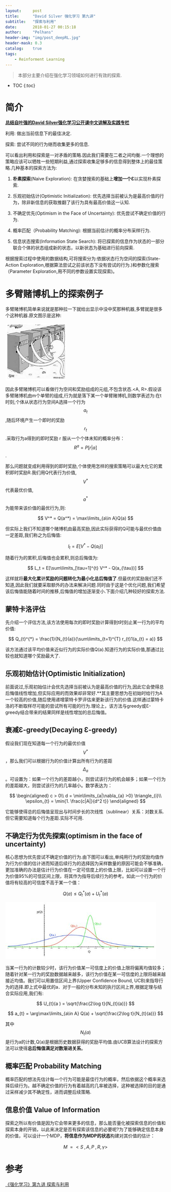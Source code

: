 ```yaml
---
layout:     post
title:      "David Silver 强化学习 第九讲" 
subtitle:   "探索与利用"
date:       2018-01-27 00:15:18
author:     "Pelhans"
header-img: "img/post_deepRL.jpg"
header-mask: 0.3 
catalog:    true
tags:
    - Reinforment Learning
---
```



> 本部分主要介绍在强化学习领域如何进行有效的探索.

* TOC
{:toc}

# 简介
[**总结自叶强的David Silver强化学习公开课中文讲解及实践专栏**](https://zhuanlan.zhihu.com/reinforce)

利用: 做出当前信息下的最佳决定.

探索: 尝试不同的行为继而收集更多的信息.

可以看出利用和探索是一对矛盾的策略.因此我们需要在二者之间均衡.一个理想的策略应该可以牺牲一些短期利益,通过探索收集足够多的信息得到整体上的最佳策略.几种基本的探索方法为:  

1. **朴素探索**(Naive Exploration): 在贪婪搜索的基础上**增加一个Ɛ**以实现朴素探索.

2. 乐观初始估计(Optimistic Initialization): 优先选择当前被认为是最高价值的行为，除非新信息的获取推翻了该行为具有最高价值这一认知.

3. 不确定优先(Optimism in the Face of Uncertainty): 优先尝试不确定价值的行为.

4. 概率匹配（Probability Matching): 根据当前估计的概率分布采样行为.

5. 信息状态搜索(Information State Search): 将已探索的信息作为状态的一部分联合个体的状态组成新的状态，以新状态为基础进行前向探索.

根据搜索过程中使用的数据结构,可将搜索分为:依据状态行为空间的探索(State-Action Exploration,根据算法尝试之前该状态下没有尝试的行为.)和参数化搜索（Parameter Exploration,用不同的参数设置实现探索)。

# 多臂赌博机上的探索例子

多臂赌博机简单来说就是那种拉一下就给出显示中没中奖那种机器,多臂就是很多个这种机器.原文图示是这种:

![](/img/in-post/deepRL_ch9/deepRL_ch9_1.jpg)

因此多臂赌博机可以看做行为空间和奖励组成的元组,不包含状态.<A, R>.假设该多臂赌博机由m个单臂的组成,行为就是落下某一个单臂赌博机,则数学表述为:在t时刻,个体从状态行为空间A选择一个行为$$a_{t}$$,随后环境产生一个即时的奖励$$r_{t}$$.采取行为a得到的即时奖励 r 服从一个个体未知的概率分布：
$$R^{a} = P[r|a] $$.

那么问题就变成利用得到的即时奖励,个体使用怎样的搜索策略可以最大化它的累积即时奖励R.我们用Q代表行为价值,$$V^*$$代表最优价值,$$a^*$$为能带来该价值的最优行为,则:

$$ V^* = Q(a^*) = \max\limits_{a\in A}Q(a) $$

但实际上我们不知道哪个赌博机由最高奖励,因此实际获得的Q可能与最优价值由一定差距,我们称之为后悔值:

$$ l_{t} = E[V^* - Q(a_t)] $$

随着行为的累积,后悔值也会累积,则总后悔值为:

$$ L_t = E[\sum\limits_[\tau=1]^{t} V^* - Q(a_{\tau})] $$

这样就将**最大化累计奖励的问题转化为最小化总后悔值了**.但最优的奖励我们还不知道,因此我们就要采取额外的办法来解决问题.同时由于这是个优化问题,我们希望该后悔值能随着时间的推移,后悔值的增加逐渐变小.下面介绍几种较好的探索方法.

## 蒙特卡洛评估

先介绍一个评估方法,该方法使用每次的即时奖励计算得到t时刻止某一行为的平均价值:

$$ Q_{t}^{*} = \frac{1}{N_{t}(a)}{\sum\limits_{t=1}^{T} r_{t}1(a_{t} = a)} $$

该方法通过该平均价值来近似行为的实际价值Q(a).知道行为的实际价值,那通过比较也就知道哪个奖励最大了.

## 乐观初始估计(Optimistic Initialization) 

前面说过,乐观初始估计会优先选择当前被认为是最高价值的行为,因此它会使得总后悔值线性增加,但实际应用的而效果却非常好.**其主要思想为在初始时给行为A一个较高的价值,随后使用递增蒙特卡罗评估来更新该行为的价值.这样通过蒙特卡洛的不断取样尽可能的尝试所有可能的行为.理论上，该方法与greedy或Ɛ-greedy结合带来的结果同样是线性增加的总后悔值。

## 衰减Ɛ-greedy(Decaying Ɛ-greedy)

假设我们现在知道每一个行为的最优价值$$ V^*$$ ，那么我们可以根据行为的价值计算出所有行为的差距$$ \Delta _a$$ 。可设置为：如果一个行为的差距越小，则尝试该行为的机会越多；如果一个行为的差距越大，则尝试该行为的几率越小。数学表达为：

$$
\begin{aligned}
c > 0\\
d = \min\limits_{a|\nabla_{a} >0} \triangle_{i}\\
\epsilon_{t} = \min{1. \frac{c|A|}{d^2 t}}
\end{aligned}
$$

它能够使得总的后悔值呈现出与时间步长的次线性（sublinear）关系：对数关系.但它需要知道每个行为差距.实际不可用.

## 不确定行为优先探索(optimism in the face of uncertainty)

核心思想为优先尝试不确定价值的行为.由下图可以看出,单纯用行为的奖励均值作为行为价值的估计进而知道后续行为的选择因为采样数量的原因可能会不够准确，更加准确的办法是估计行为价值在一定可信度上的价值上限，比如可以设置一个行为价值95%的可信区间上限，将其作为指导后续行为的参考。如此一个行为的价值将有较高的可信度不高于某一个值：

$$ Q(a) \le Q^{*}_{t}(a) + U^{*}_{t}(a) $$

![](/img/in-post/deepRL_ch9/deepRL_ch9_2.jpg)

当某一行为的计数较少时，该行为价值某一可信度上的价值上限将偏离均值较多；随着针对某一行为的奖励数据越来越多，该行为价值在某一可信度的上限将越来越接近均值。我们可以用置信区间上界(Upper Confidence Bound, UCB)来指导行为的选择.即上式中最优的a．对于一般的分布未知的执行区间上界,根据定理与结合实际应用,我们有:

$$ U_{t}(a ) = \sqrt{\frac{2\log t}{N_{t}(a)}} $$

$$ a_{t} = \arg\max\limits_{a\in A} Q(a) + \sqrt{\frac{2\log t}{N_{t}(a)}} $$

其中$$N_{t}(a)$$是行为a的计数,Q(a)是根据历史数据获得的奖励平均值.由UCB算法设计的探索方法可以使得**总后悔值满足对数渐进关系**。

## 概率匹配 Probability Matching

概率匹配的想法先估计每一个行为可能是最佳行为的概率，然后依据这个概率来选择后续行为。越不确定价值的行为有着越高的几率被选择，这种被选择的目的是通过采样减少其不确定性，进而调整后续策略.

## 信息价值 Value of Information

探索之所以有价值是因为它会带来更多的信息，那么能否量化被探索信息的价值和探索本身的开销，以此来决定是否有探索该信息的必要呢?为了能够确定信息本身的价值，可以设计一个MDP，**将信息作为MDP的状态**构建对其价值的估计：

$$ M^{~} = <S^{~}, A, P^{~},R, \gamma> $$

# 参考

[《强化学习》第九讲 探索与利用](https://zhuanlan.zhihu.com/p/28428947)
